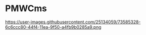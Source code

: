 # PMWCms
https://user-images.githubusercontent.com/25134059/73585328-6c6ccc80-44f4-11ea-9f50-a4fb9b0285a9.png
